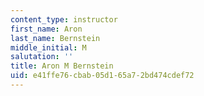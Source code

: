 ```yaml
---
content_type: instructor
first_name: Aron
last_name: Bernstein
middle_initial: M
salutation: ''
title: Aron M Bernstein
uid: e41ffe76-cbab-05d1-65a7-2bd474cdef72
---
```

